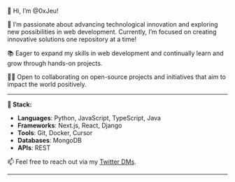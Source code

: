 👋 Hi, I’m @0xJeu!

👀 I’m passionate about advancing technological innovation and exploring new possibilities in web development. Currently, I’m focused on creating innovative solutions one repository at a time!

📚 Eager to expand my skills in web development and continually learn and grow through hands-on projects.

🤝🏾 Open to collaborating on open-source projects and initiatives that aim to impact the world positively.

---

**🔧 Stack:**
- **Languages**: Python, JavaScript, TypeScript, Java
- **Frameworks**: Next.js, React, Django
- **Tools**: Git, Docker, Cursor
- **Databases**: MongoDB
- **APIs**: REST

📫 Feel free to reach out via my [Twitter DMs](https://twitter.com/messages/compose?recipient_id=YOUR_TWITTER_ID).

---

<!---
0xJeu/0xJeu is a ✨ special ✨ repository because its `README.md` (this file) appears on your GitHub profile.
You can click the Preview link to take a look at your changes.
--->

